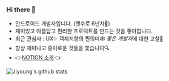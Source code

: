 ### Hi there 👋

- 안드로이드 개발자입니다. (햇수로 6년차🙊)
- 재미있고 아름답고 편리한 프로덕트를 만드는 것을 좋아합니다.
- 최근 관심사 : UX✨ 객체지향의 찐의미🕸 *좋은 개발자*에 대한 고찰💬
- 항상 재미나고 흥미로운 것들을 쫓습니다🔍
- 👉[NOTION 소개](https://www.notion.so/z0dev/11797ccebdfe4d8ba493cdb663badf98)👈

<!--
**Jiyoung9310/Jiyoung9310** is a ✨ _special_ ✨ repository because its `README.md` (this file) appears on your GitHub profile.

Here are some ideas to get you started:

- 🔭 I’m currently working on ...
- 🌱 I’m currently learning ...
- 👯 I’m looking to collaborate on ...
- 🤔 I’m looking for help with ...
- 💬 Ask me about ...
- 📫 How to reach me: ...
- 😄 Pronouns: ...
- ⚡ Fun fact: ...
-->

![Jiyoung's github stats](https://github-readme-stats.vercel.app/api?username=Jiyoung9310&show_icons=ture)
